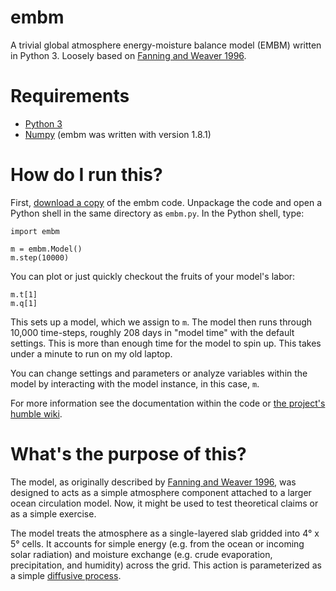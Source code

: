 embm
===========

A trivial global atmosphere energy-moisture balance model (EMBM) written in Python 3. Loosely based on [Fanning and Weaver 1996](http://dx.doi.org/10.1029/96JD01017).

# Requirements

* [Python 3](https://www.python.org/)
* [Numpy](http://www.numpy.org/) (embm was written with version 1.8.1)

# How do I run this?

First, [download a copy](https://github.com/brews/embm/archive/master.zip) of the embm code. Unpackage the code and open a Python shell in the same directory as `embm.py`. In the Python shell, type:

```
import embm

m = embm.Model()
m.step(10000)
```
You can plot or just quickly checkout the fruits of your model's labor:
```
m.t[1]
m.q[1]
```

This sets up a model, which we assign to `m`. The model then runs through 10,000 time-steps, roughly 208 days in "model time" with the default settings. This is more than enough time for the model to spin up. This takes under a minute to run on my old laptop.

You can change settings and parameters or analyze variables within the model by interacting with the model instance, in this case, `m`.

For more information see the documentation within the code or [the project's humble wiki](https://github.com/brews/embm/wiki).

# What's the purpose of this?

The model, as originally described by [Fanning and Weaver 1996](http://dx.doi.org/10.1029/96JD01017), was designed to acts as a simple atmosphere component attached to a larger ocean circulation model. Now, it might be used to test theoretical claims or as a simple exercise.

The model treats the atmosphere as a single-layered slab gridded into 4° x 5° cells. It accounts for simple energy (e.g. from the ocean or incoming solar radiation) and moisture exchange (e.g. crude evaporation, precipitation, and humidity) across the grid. This action is parameterized as a simple [diffusive process](http://en.wikipedia.org/wiki/Diffusion).

